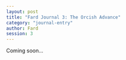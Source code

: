 ```yaml
---
layout: post
title: "Fard Journal 3: The Orcish Advance"
category: "journal-entry"
author: Fard
session: 3
---
```


Coming soon...